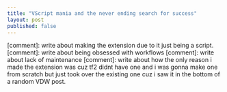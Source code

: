 ```yaml
---
title: "VScript mania and the never ending search for success"
layout: post
published: false
---
```


[comment]: write about making the extension due to it just being a script.
[comment]: write about being obsessed with workflows
[comment]: write about lack of maintenance
[comment]: write about how the only reason i made the extension was cuz tf2 didnt have one and i was gonna make one from scratch but just took over the existing one cuz i saw it in the bottom of a random VDW post. 
